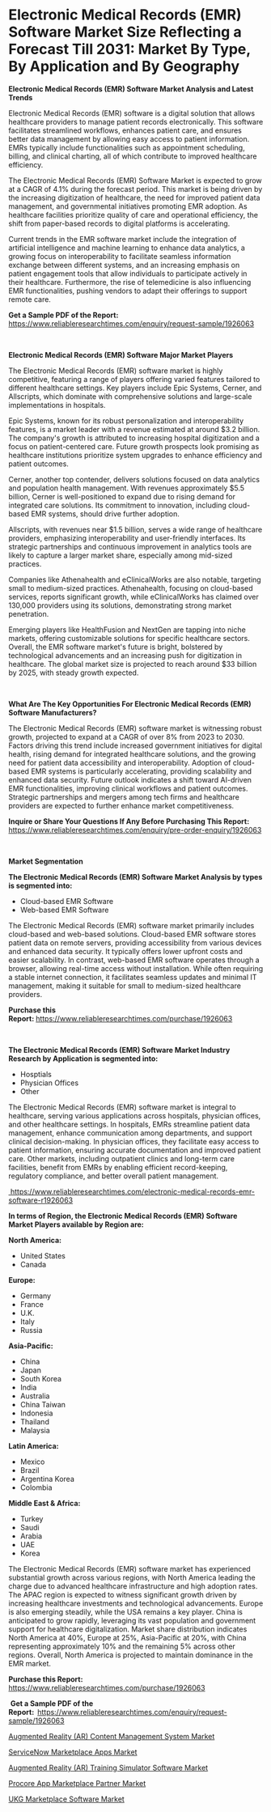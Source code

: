 <p><h1>Electronic Medical Records (EMR) Software Market Size Reflecting a Forecast Till 2031: Market By Type, By Application and By Geography</h1></p><p><strong>Electronic Medical Records (EMR) Software Market Analysis and Latest Trends</strong></p>
<p><p>Electronic Medical Records (EMR) software is a digital solution that allows healthcare providers to manage patient records electronically. This software facilitates streamlined workflows, enhances patient care, and ensures better data management by allowing easy access to patient information. EMRs typically include functionalities such as appointment scheduling, billing, and clinical charting, all of which contribute to improved healthcare efficiency.</p><p>The Electronic Medical Records (EMR) Software Market is expected to grow at a CAGR of 4.1% during the forecast period. This market is being driven by the increasing digitization of healthcare, the need for improved patient data management, and governmental initiatives promoting EMR adoption. As healthcare facilities prioritize quality of care and operational efficiency, the shift from paper-based records to digital platforms is accelerating.</p><p>Current trends in the EMR software market include the integration of artificial intelligence and machine learning to enhance data analytics, a growing focus on interoperability to facilitate seamless information exchange between different systems, and an increasing emphasis on patient engagement tools that allow individuals to participate actively in their healthcare. Furthermore, the rise of telemedicine is also influencing EMR functionalities, pushing vendors to adapt their offerings to support remote care.</p></p>
<p><strong>Get a Sample PDF of the Report:&nbsp;</strong> <a href="https://www.reliableresearchtimes.com/enquiry/request-sample/1926063?utm_campaign=1471&utm_medium=2&utm_source=Github&utm_content=ia&utm_term=25102024&utm_id=electronic-medical-records-emr-software">https://www.reliableresearchtimes.com/enquiry/request-sample/1926063</a></p>
<p>&nbsp;</p>
<p><strong>Electronic Medical Records (EMR) Software Major Market Players</strong></p>
<p><p>The Electronic Medical Records (EMR) software market is highly competitive, featuring a range of players offering varied features tailored to different healthcare settings. Key players include Epic Systems, Cerner, and Allscripts, which dominate with comprehensive solutions and large-scale implementations in hospitals. </p><p>Epic Systems, known for its robust personalization and interoperability features, is a market leader with a revenue estimated at around $3.2 billion. The company's growth is attributed to increasing hospital digitization and a focus on patient-centered care. Future growth prospects look promising as healthcare institutions prioritize system upgrades to enhance efficiency and patient outcomes.</p><p>Cerner, another top contender, delivers solutions focused on data analytics and population health management. With revenues approximately $5.5 billion, Cerner is well-positioned to expand due to rising demand for integrated care solutions. Its commitment to innovation, including cloud-based EMR systems, should drive further adoption.</p><p>Allscripts, with revenues near $1.5 billion, serves a wide range of healthcare providers, emphasizing interoperability and user-friendly interfaces. Its strategic partnerships and continuous improvement in analytics tools are likely to capture a larger market share, especially among mid-sized practices.</p><p>Companies like Athenahealth and eClinicalWorks are also notable, targeting small to medium-sized practices. Athenahealth, focusing on cloud-based services, reports significant growth, while eClinicalWorks has claimed over 130,000 providers using its solutions, demonstrating strong market penetration.</p><p>Emerging players like HealthFusion and NextGen are tapping into niche markets, offering customizable solutions for specific healthcare sectors. Overall, the EMR software market's future is bright, bolstered by technological advancements and an increasing push for digitization in healthcare. The global market size is projected to reach around $33 billion by 2025, with steady growth expected.</p></p>
<p>&nbsp;</p>
<p><strong>What Are The Key Opportunities For Electronic Medical Records (EMR) Software Manufacturers?</strong></p>
<p><p>The Electronic Medical Records (EMR) software market is witnessing robust growth, projected to expand at a CAGR of over 8% from 2023 to 2030. Factors driving this trend include increased government initiatives for digital health, rising demand for integrated healthcare solutions, and the growing need for patient data accessibility and interoperability. Adoption of cloud-based EMR systems is particularly accelerating, providing scalability and enhanced data security. Future outlook indicates a shift toward AI-driven EMR functionalities, improving clinical workflows and patient outcomes. Strategic partnerships and mergers among tech firms and healthcare providers are expected to further enhance market competitiveness.</p></p>
<p><strong>Inquire or Share Your Questions If Any Before Purchasing This Report:</strong> <a href="https://www.reliableresearchtimes.com/enquiry/pre-order-enquiry/1926063?utm_campaign=1471&utm_medium=2&utm_source=Github&utm_content=ia&utm_term=25102024&utm_id=electronic-medical-records-emr-software">https://www.reliableresearchtimes.com/enquiry/pre-order-enquiry/1926063</a></p>
<p>&nbsp;</p>
<p><strong>Market Segmentation</strong></p>
<p><strong>The Electronic Medical Records (EMR) Software Market Analysis by types is segmented into:</strong></p>
<p><ul><li>Cloud-based EMR Software</li><li>Web-based EMR Software</li></ul></p>
<p><p>The Electronic Medical Records (EMR) software market primarily includes cloud-based and web-based solutions. Cloud-based EMR software stores patient data on remote servers, providing accessibility from various devices and enhanced data security. It typically offers lower upfront costs and easier scalability. In contrast, web-based EMR software operates through a browser, allowing real-time access without installation. While often requiring a stable internet connection, it facilitates seamless updates and minimal IT management, making it suitable for small to medium-sized healthcare providers.</p></p>
<p><strong>Purchase this Report:&nbsp;</strong><a href="https://www.reliableresearchtimes.com/purchase/1926063?utm_campaign=1471&utm_medium=2&utm_source=Github&utm_content=ia&utm_term=25102024&utm_id=electronic-medical-records-emr-software">https://www.reliableresearchtimes.com/purchase/1926063</a></p>
<p>&nbsp;</p>
<p><strong>The Electronic Medical Records (EMR) Software Market Industry Research by Application is segmented into:</strong></p>
<p><ul><li>Hosptials</li><li>Physician Offices</li><li>Other</li></ul></p>
<p><p>The Electronic Medical Records (EMR) software market is integral to healthcare, serving various applications across hospitals, physician offices, and other healthcare settings. In hospitals, EMRs streamline patient data management, enhance communication among departments, and support clinical decision-making. In physician offices, they facilitate easy access to patient information, ensuring accurate documentation and improved patient care. Other markets, including outpatient clinics and long-term care facilities, benefit from EMRs by enabling efficient record-keeping, regulatory compliance, and better overall patient management.</p></p>
<p><a href="https://www.reliableresearchtimes.com/electronic-medical-records-emr-software-r1926063?utm_campaign=1471&utm_medium=2&utm_source=Github&utm_content=ia&utm_term=25102024&utm_id=electronic-medical-records-emr-software">&nbsp;https://www.reliableresearchtimes.com/electronic-medical-records-emr-software-r1926063</a></p>
<p><strong>In terms of Region, the Electronic Medical Records (EMR) Software Market Players available by Region are:</strong></p>
<p>
    <p> <strong> North America: </strong>
        <ul>
            <li>United States</li>
            <li>Canada</li>
        </ul>
        </p> 
    <p> <strong> Europe: </strong>
        <ul>
            <li>Germany</li>
            <li>France</li>
            <li>U.K.</li>
            <li>Italy</li>
            <li>Russia</li>
        </ul>
        </p> 
    <p> <strong> Asia-Pacific: </strong>
        <ul>
            <li>China</li>
            <li>Japan</li>
            <li>South Korea</li>
            <li>India</li>
            <li>Australia</li>
            <li>China Taiwan</li>
            <li>Indonesia</li>
            <li>Thailand</li>
            <li>Malaysia</li>
        </ul>
        </p> 
    <p> <strong> Latin America: </strong>
        <ul>
            <li>Mexico</li>
            <li>Brazil</li>
            <li>Argentina Korea</li>
            <li>Colombia</li>
        </ul>
        </p> 
    <p> <strong> Middle East & Africa: </strong>
        <ul>
            <li>Turkey</li>
            <li>Saudi</li>
            <li>Arabia</li>
            <li>UAE</li>
            <li>Korea</li>
        </ul>
    </p>
    </p>
<p><p>The Electronic Medical Records (EMR) software market has experienced substantial growth across various regions, with North America leading the charge due to advanced healthcare infrastructure and high adoption rates. The APAC region is expected to witness significant growth driven by increasing healthcare investments and technological advancements. Europe is also emerging steadily, while the USA remains a key player. China is anticipated to grow rapidly, leveraging its vast population and government support for healthcare digitalization. Market share distribution indicates North America at 40%, Europe at 25%, Asia-Pacific at 20%, with China representing approximately 10% and the remaining 5% across other regions. Overall, North America is projected to maintain dominance in the EMR market.</p></p>
<p><strong>Purchase this Report: </strong><a href="https://www.reliableresearchtimes.com/purchase/1926063?utm_campaign=1471&utm_medium=2&utm_source=Github&utm_content=ia&utm_term=25102024&utm_id=electronic-medical-records-emr-software">https://www.reliableresearchtimes.com/purchase/1926063</a></p>
<p>&nbsp;<strong>Get a Sample PDF of the Report:&nbsp;&nbsp;</strong><a href="https://www.reliableresearchtimes.com/enquiry/request-sample/1926063?utm_campaign=1471&utm_medium=2&utm_source=Github&utm_content=ia&utm_term=25102024&utm_id=electronic-medical-records-emr-software">https://www.reliableresearchtimes.com/enquiry/request-sample/1926063</a></p>
<p><strong></strong></p>
<p><p><a href="https://www.linkedin.com/pulse/insights-augmented-reality-ar-content-management-system-bkq8f?utm_campaign=1471&utm_medium=2&utm_source=Github&utm_content=ia&utm_term=25102024&utm_id=electronic-medical-records-emr-software">Augmented Reality (AR) Content Management System Market</a></p><p><a href="https://www.linkedin.com/pulse/servicenow-marketplace-apps-market-shifts-strategic-analysis-rtcsf?utm_campaign=1471&utm_medium=2&utm_source=Github&utm_content=ia&utm_term=25102024&utm_id=electronic-medical-records-emr-software">ServiceNow Marketplace Apps Market</a></p><p><a href="https://www.linkedin.com/pulse/exploring-augmented-reality-ar-training-simulator-software-n5s8f?utm_campaign=1471&utm_medium=2&utm_source=Github&utm_content=ia&utm_term=25102024&utm_id=electronic-medical-records-emr-software">Augmented Reality (AR) Training Simulator Software Market</a></p><p><a href="https://www.linkedin.com/pulse/procore-app-marketplace-partner-market-research-report-exploring-fxsnf?utm_campaign=1471&utm_medium=2&utm_source=Github&utm_content=ia&utm_term=25102024&utm_id=electronic-medical-records-emr-software">Procore App Marketplace Partner Market</a></p><p><a href="https://www.linkedin.com/pulse/ukg-marketplace-software-market-strategic-insights-product-jwqlf?utm_campaign=1471&utm_medium=2&utm_source=Github&utm_content=ia&utm_term=25102024&utm_id=electronic-medical-records-emr-software">UKG Marketplace Software Market</a></p></p>